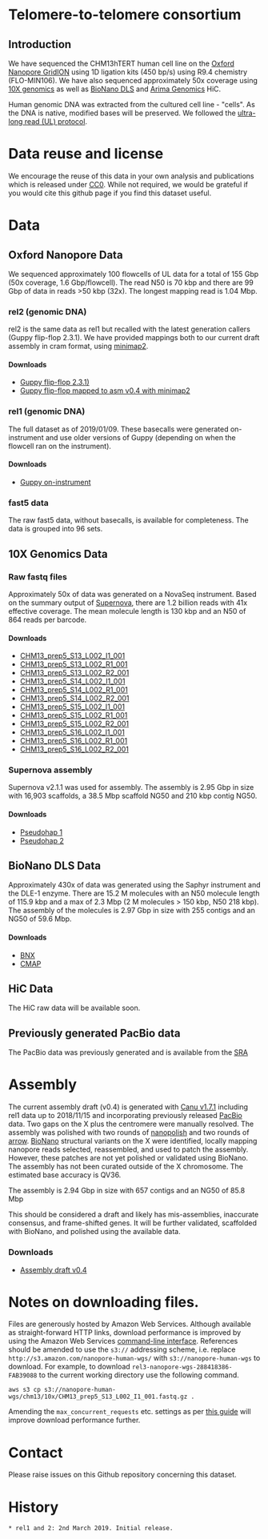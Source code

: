 # Telomere-to-telomere consortium

## Introduction

We have sequenced the CHM13hTERT human cell line on the [Oxford Nanopore GridION](https://nanoporetech.com/products/gridion) using 1D ligation kits (450 bp/s) using R9.4 chemistry (FLO-MIN106). We have also sequenced approximately 50x coverage using <a href="https://www.10xgenomics.com">10X genomics</a> as well as <a href="https://bionanogenomics.com/technology/dls-technology/">BioNano DLS</a> and <a href="https://arimagenomics.com/kit/">Arima Genomics</a> HiC.

Human genomic DNA was extracted from the cultured cell line - "cells".  As the DNA is native, modified bases will be preserved. We followed the [ultra-long read (UL)  protocol](https://www.protocols.io/view/ultra-long-read-sequencing-protocol-for-rad004-mrxc57n).

# Data reuse and license

We encourage the reuse of this data in your own analysis and publications which is released under <a href="https://creativecommons.org/publicdomain/zero/1.0/">CC0</a>. While not required, we would be grateful if you would cite this github page if you find this dataset useful.

# Data
## Oxford Nanopore Data
We sequenced approximately 100 flowcells of UL data for a total of 155 Gbp (50x coverage, 1.6 Gbp/flowcell). The read N50 is 70 kbp and there are 99 Gbp of data in reads >50 kbp (32x). The longest mapping read is 1.04 Mbp. 

### rel2 (genomic DNA)

rel2 is the same data as rel1 but recalled with the latest generation callers (Guppy flip-flop 2.3.1). We have provided mappings both to our current draft assembly <!-- and to the <a href="http://ftp.1000genomes.ebi.ac.uk/vol1/ftp/technical/reference/GRCh38_reference_genome/GRCh38_full_analysis_set_plus_decoy_hla.fa">GRCh38 with decoys</a>--> in cram format, using <a href="https://github.com/lh3/minimap2">minimap2</a>.

#### Downloads

   - <a href="https://s3.amazonaws.com/nanopore-human-wgs/chm13/nanopore/rel2/rel2.fastq.gz">Guppy flip-flop 2.3.1)</a>
   - <a href="https://s3.amazonaws.com/nanopore-human-wgs/chm13/nanopore/rel2/rel2_to_v0.4.cram">Guppy flip-flop mapped to asm v0.4 with minimap2</a>
<!--
   - <a href="https://s3.amazonaws.com/nanopore-human-wgs/chm13/nanopore/rel2/rel2_to_GRCh38.cram">Guppy flip-flop mapped to GRCh38 with decoys with minimap2</a>
-->
### rel1 (genomic DNA)

The full dataset as of 2019/01/09. These basecalls were generated on-instrument and use older versions of Guppy (depending on when the flowcell ran on the instrument). 

#### Downloads

   - <a href="http://s3.amazonaws.com/nanopore-human-wgs/chm13/nanopore/rel1/rel1.fastq.gz">Guppy on-instrument</a>

### fast5 data

The raw fast5 data, without basecalls, is available for completeness. The data is grouped into 96 sets.

<!--
#### Downloads

   - <a href="http://s3.amazonaws.com/nanopore-human-wgs/chm13/nanopore/fast5/partition001.tgz">Partition 001</a>
   - <a href="http://s3.amazonaws.com/nanopore-human-wgs/chm13/nanopore/fast5/partition002.tgz">Partition 002</a>
   - <a href="http://s3.amazonaws.com/nanopore-human-wgs/chm13/nanopore/fast5/partition003.tgz">Partition 003</a>
   - <a href="http://s3.amazonaws.com/nanopore-human-wgs/chm13/nanopore/fast5/partition004.tgz">Partition 004</a>
   - <a href="http://s3.amazonaws.com/nanopore-human-wgs/chm13/nanopore/fast5/partition005.tgz">Partition 005</a>
   - <a href="http://s3.amazonaws.com/nanopore-human-wgs/chm13/nanopore/fast5/partition006.tgz">Partition 006</a>
   - <a href="http://s3.amazonaws.com/nanopore-human-wgs/chm13/nanopore/fast5/partition007.tgz">Partition 007</a>
   - <a href="http://s3.amazonaws.com/nanopore-human-wgs/chm13/nanopore/fast5/partition008.tgz">Partition 008</a>
   - <a href="http://s3.amazonaws.com/nanopore-human-wgs/chm13/nanopore/fast5/partition009.tgz">Partition 009</a>
   - <a href="http://s3.amazonaws.com/nanopore-human-wgs/chm13/nanopore/fast5/partition010.tgz">Partition 010</a>
   - <a href="http://s3.amazonaws.com/nanopore-human-wgs/chm13/nanopore/fast5/partition011.tgz">Partition 011</a>
   - <a href="http://s3.amazonaws.com/nanopore-human-wgs/chm13/nanopore/fast5/partition012.tgz">Partition 012</a>
   - <a href="http://s3.amazonaws.com/nanopore-human-wgs/chm13/nanopore/fast5/partition013.tgz">Partition 013</a>
   - <a href="http://s3.amazonaws.com/nanopore-human-wgs/chm13/nanopore/fast5/partition014.tgz">Partition 014</a>
   - <a href="http://s3.amazonaws.com/nanopore-human-wgs/chm13/nanopore/fast5/partition015.tgz">Partition 015</a>
   - <a href="http://s3.amazonaws.com/nanopore-human-wgs/chm13/nanopore/fast5/partition016.tgz">Partition 016</a>
   - <a href="http://s3.amazonaws.com/nanopore-human-wgs/chm13/nanopore/fast5/partition017.tgz">Partition 017</a>
   - <a href="http://s3.amazonaws.com/nanopore-human-wgs/chm13/nanopore/fast5/partition018.tgz">Partition 018</a>
   - <a href="http://s3.amazonaws.com/nanopore-human-wgs/chm13/nanopore/fast5/partition019.tgz">Partition 019</a>
   - <a href="http://s3.amazonaws.com/nanopore-human-wgs/chm13/nanopore/fast5/partition020.tgz">Partition 020</a>
   - <a href="http://s3.amazonaws.com/nanopore-human-wgs/chm13/nanopore/fast5/partition021.tgz">Partition 021</a>
   - <a href="http://s3.amazonaws.com/nanopore-human-wgs/chm13/nanopore/fast5/partition022.tgz">Partition 022</a>
   - <a href="http://s3.amazonaws.com/nanopore-human-wgs/chm13/nanopore/fast5/partition023.tgz">Partition 023</a>
   - <a href="http://s3.amazonaws.com/nanopore-human-wgs/chm13/nanopore/fast5/partition024.tgz">Partition 024</a>
   - <a href="http://s3.amazonaws.com/nanopore-human-wgs/chm13/nanopore/fast5/partition025.tgz">Partition 025</a>
   - <a href="http://s3.amazonaws.com/nanopore-human-wgs/chm13/nanopore/fast5/partition026.tgz">Partition 026</a>
   - <a href="http://s3.amazonaws.com/nanopore-human-wgs/chm13/nanopore/fast5/partition027.tgz">Partition 027</a>
   - <a href="http://s3.amazonaws.com/nanopore-human-wgs/chm13/nanopore/fast5/partition028.tgz">Partition 028</a>
   - <a href="http://s3.amazonaws.com/nanopore-human-wgs/chm13/nanopore/fast5/partition029.tgz">Partition 029</a>
   - <a href="http://s3.amazonaws.com/nanopore-human-wgs/chm13/nanopore/fast5/partition030.tgz">Partition 030</a>
   - <a href="http://s3.amazonaws.com/nanopore-human-wgs/chm13/nanopore/fast5/partition031.tgz">Partition 031</a>
   - <a href="http://s3.amazonaws.com/nanopore-human-wgs/chm13/nanopore/fast5/partition032.tgz">Partition 032</a>
   - <a href="http://s3.amazonaws.com/nanopore-human-wgs/chm13/nanopore/fast5/partition033.tgz">Partition 033</a>
   - <a href="http://s3.amazonaws.com/nanopore-human-wgs/chm13/nanopore/fast5/partition034.tgz">Partition 034</a>
   - <a href="http://s3.amazonaws.com/nanopore-human-wgs/chm13/nanopore/fast5/partition035.tgz">Partition 035</a>
   - <a href="http://s3.amazonaws.com/nanopore-human-wgs/chm13/nanopore/fast5/partition036.tgz">Partition 036</a>
   - <a href="http://s3.amazonaws.com/nanopore-human-wgs/chm13/nanopore/fast5/partition037.tgz">Partition 037</a>
   - <a href="http://s3.amazonaws.com/nanopore-human-wgs/chm13/nanopore/fast5/partition038.tgz">Partition 038</a>
   - <a href="http://s3.amazonaws.com/nanopore-human-wgs/chm13/nanopore/fast5/partition039.tgz">Partition 039</a>
   - <a href="http://s3.amazonaws.com/nanopore-human-wgs/chm13/nanopore/fast5/partition040.tgz">Partition 040</a>
   - <a href="http://s3.amazonaws.com/nanopore-human-wgs/chm13/nanopore/fast5/partition041.tgz">Partition 041</a>
   - <a href="http://s3.amazonaws.com/nanopore-human-wgs/chm13/nanopore/fast5/partition042.tgz">Partition 042</a>
   - <a href="http://s3.amazonaws.com/nanopore-human-wgs/chm13/nanopore/fast5/partition043.tgz">Partition 043</a>
   - <a href="http://s3.amazonaws.com/nanopore-human-wgs/chm13/nanopore/fast5/partition044.tgz">Partition 044</a>
   - <a href="http://s3.amazonaws.com/nanopore-human-wgs/chm13/nanopore/fast5/partition045.tgz">Partition 045</a>
   - <a href="http://s3.amazonaws.com/nanopore-human-wgs/chm13/nanopore/fast5/partition046.tgz">Partition 046</a>
   - <a href="http://s3.amazonaws.com/nanopore-human-wgs/chm13/nanopore/fast5/partition047.tgz">Partition 047</a>
   - <a href="http://s3.amazonaws.com/nanopore-human-wgs/chm13/nanopore/fast5/partition048.tgz">Partition 048</a>
   - <a href="http://s3.amazonaws.com/nanopore-human-wgs/chm13/nanopore/fast5/partition049.tgz">Partition 049</a>
   - <a href="http://s3.amazonaws.com/nanopore-human-wgs/chm13/nanopore/fast5/partition050.tgz">Partition 050</a>
   - <a href="http://s3.amazonaws.com/nanopore-human-wgs/chm13/nanopore/fast5/partition051.tgz">Partition 051</a>
   - <a href="http://s3.amazonaws.com/nanopore-human-wgs/chm13/nanopore/fast5/partition052.tgz">Partition 052</a>
   - <a href="http://s3.amazonaws.com/nanopore-human-wgs/chm13/nanopore/fast5/partition053.tgz">Partition 053</a>
   - <a href="http://s3.amazonaws.com/nanopore-human-wgs/chm13/nanopore/fast5/partition054.tgz">Partition 054</a>
   - <a href="http://s3.amazonaws.com/nanopore-human-wgs/chm13/nanopore/fast5/partition055.tgz">Partition 055</a>
   - <a href="http://s3.amazonaws.com/nanopore-human-wgs/chm13/nanopore/fast5/partition056.tgz">Partition 056</a>
   - <a href="http://s3.amazonaws.com/nanopore-human-wgs/chm13/nanopore/fast5/partition057.tgz">Partition 057</a>
   - <a href="http://s3.amazonaws.com/nanopore-human-wgs/chm13/nanopore/fast5/partition058.tgz">Partition 058</a>
   - <a href="http://s3.amazonaws.com/nanopore-human-wgs/chm13/nanopore/fast5/partition059.tgz">Partition 059</a>
   - <a href="http://s3.amazonaws.com/nanopore-human-wgs/chm13/nanopore/fast5/partition060.tgz">Partition 060</a>
   - <a href="http://s3.amazonaws.com/nanopore-human-wgs/chm13/nanopore/fast5/partition061.tgz">Partition 061</a>
   - <a href="http://s3.amazonaws.com/nanopore-human-wgs/chm13/nanopore/fast5/partition062.tgz">Partition 062</a>
   - <a href="http://s3.amazonaws.com/nanopore-human-wgs/chm13/nanopore/fast5/partition063.tgz">Partition 063</a>
   - <a href="http://s3.amazonaws.com/nanopore-human-wgs/chm13/nanopore/fast5/partition064.tgz">Partition 064</a>
   - <a href="http://s3.amazonaws.com/nanopore-human-wgs/chm13/nanopore/fast5/partition065.tgz">Partition 065</a>
   - <a href="http://s3.amazonaws.com/nanopore-human-wgs/chm13/nanopore/fast5/partition066.tgz">Partition 066</a>
   - <a href="http://s3.amazonaws.com/nanopore-human-wgs/chm13/nanopore/fast5/partition067.tgz">Partition 067</a>
   - <a href="http://s3.amazonaws.com/nanopore-human-wgs/chm13/nanopore/fast5/partition068.tgz">Partition 068</a>
   - <a href="http://s3.amazonaws.com/nanopore-human-wgs/chm13/nanopore/fast5/partition069.tgz">Partition 069</a>
   - <a href="http://s3.amazonaws.com/nanopore-human-wgs/chm13/nanopore/fast5/partition070.tgz">Partition 070</a>
   - <a href="http://s3.amazonaws.com/nanopore-human-wgs/chm13/nanopore/fast5/partition071.tgz">Partition 071</a>
   - <a href="http://s3.amazonaws.com/nanopore-human-wgs/chm13/nanopore/fast5/partition072.tgz">Partition 072</a>
   - <a href="http://s3.amazonaws.com/nanopore-human-wgs/chm13/nanopore/fast5/partition073.tgz">Partition 073</a>
   - <a href="http://s3.amazonaws.com/nanopore-human-wgs/chm13/nanopore/fast5/partition074.tgz">Partition 074</a>
   - <a href="http://s3.amazonaws.com/nanopore-human-wgs/chm13/nanopore/fast5/partition075.tgz">Partition 075</a>
   - <a href="http://s3.amazonaws.com/nanopore-human-wgs/chm13/nanopore/fast5/partition076.tgz">Partition 076</a>
   - <a href="http://s3.amazonaws.com/nanopore-human-wgs/chm13/nanopore/fast5/partition077.tgz">Partition 077</a>
   - <a href="http://s3.amazonaws.com/nanopore-human-wgs/chm13/nanopore/fast5/partition078.tgz">Partition 078</a>
   - <a href="http://s3.amazonaws.com/nanopore-human-wgs/chm13/nanopore/fast5/partition079.tgz">Partition 079</a>
   - <a href="http://s3.amazonaws.com/nanopore-human-wgs/chm13/nanopore/fast5/partition080.tgz">Partition 080</a>
   - <a href="http://s3.amazonaws.com/nanopore-human-wgs/chm13/nanopore/fast5/partition081.tgz">Partition 081</a>
   - <a href="http://s3.amazonaws.com/nanopore-human-wgs/chm13/nanopore/fast5/partition082.tgz">Partition 082</a>
   - <a href="http://s3.amazonaws.com/nanopore-human-wgs/chm13/nanopore/fast5/partition083.tgz">Partition 083</a>
   - <a href="http://s3.amazonaws.com/nanopore-human-wgs/chm13/nanopore/fast5/partition084.tgz">Partition 084</a>
   - <a href="http://s3.amazonaws.com/nanopore-human-wgs/chm13/nanopore/fast5/partition085.tgz">Partition 085</a>
   - <a href="http://s3.amazonaws.com/nanopore-human-wgs/chm13/nanopore/fast5/partition086.tgz">Partition 086</a>
   - <a href="http://s3.amazonaws.com/nanopore-human-wgs/chm13/nanopore/fast5/partition087.tgz">Partition 087</a>
   - <a href="http://s3.amazonaws.com/nanopore-human-wgs/chm13/nanopore/fast5/partition088.tgz">Partition 088</a>
   - <a href="http://s3.amazonaws.com/nanopore-human-wgs/chm13/nanopore/fast5/partition089.tgz">Partition 089</a>
   - <a href="http://s3.amazonaws.com/nanopore-human-wgs/chm13/nanopore/fast5/partition090.tgz">Partition 090</a>
   - <a href="http://s3.amazonaws.com/nanopore-human-wgs/chm13/nanopore/fast5/partition091.tgz">Partition 091</a>
   - <a href="http://s3.amazonaws.com/nanopore-human-wgs/chm13/nanopore/fast5/partition092.tgz">Partition 092</a>
   - <a href="http://s3.amazonaws.com/nanopore-human-wgs/chm13/nanopore/fast5/partition093.tgz">Partition 093</a>
   - <a href="http://s3.amazonaws.com/nanopore-human-wgs/chm13/nanopore/fast5/partition094.tgz">Partition 094</a>
   - <a href="http://s3.amazonaws.com/nanopore-human-wgs/chm13/nanopore/fast5/partition095.tgz">Partition 095</a>
   - <a href="http://s3.amazonaws.com/nanopore-human-wgs/chm13/nanopore/fast5/partition096.tgz">Partition 096</a>
-->

## 10X Genomics Data
### Raw fastq files

Approximately 50x of data was generated on a NovaSeq instrument. Based on the summary output of <a href="https://support.10xgenomics.com/de-novo-assembly/software/overview/latest/welcome">Supernova</a>, there are 1.2 billion reads with 41x effective coverage. The mean molecule length is 130 kbp and an N50 of 864 reads per barcode.

#### Downloads

   - <a href="https://s3.amazonaws.com/nanopore-human-wgs/chm13/10x/CHM13_prep5_S13_L002_I1_001.fastq.gz">CHM13_prep5_S13_L002_I1_001</a>
   - <a href="https://s3.amazonaws.com/nanopore-human-wgs/chm13/10x/CHM13_prep5_S13_L002_R1_001.fastq.gz">CHM13_prep5_S13_L002_R1_001</a>
   - <a href="https://s3.amazonaws.com/nanopore-human-wgs/chm13/10x/CHM13_prep5_S13_L002_R2_001.fastq.gz">CHM13_prep5_S13_L002_R2_001</a>
   - <a href="https://s3.amazonaws.com/nanopore-human-wgs/chm13/10x/CHM13_prep5_S14_L002_I1_001.fastq.gz">CHM13_prep5_S14_L002_I1_001</a>
   - <a href="https://s3.amazonaws.com/nanopore-human-wgs/chm13/10x/CHM13_prep5_S14_L002_R1_001.fastq.gz">CHM13_prep5_S14_L002_R1_001</a>
   - <a href="https://s3.amazonaws.com/nanopore-human-wgs/chm13/10x/CHM13_prep5_S14_L002_R2_001.fastq.gz">CHM13_prep5_S14_L002_R2_001</a>
   - <a href="https://s3.amazonaws.com/nanopore-human-wgs/chm13/10x/CHM13_prep5_S15_L002_I1_001.fastq.gz">CHM13_prep5_S15_L002_I1_001</a>
   - <a href="https://s3.amazonaws.com/nanopore-human-wgs/chm13/10x/CHM13_prep5_S15_L002_R1_001.fastq.gz">CHM13_prep5_S15_L002_R1_001</a>
   - <a href="https://s3.amazonaws.com/nanopore-human-wgs/chm13/10x/CHM13_prep5_S15_L002_R2_001.fastq.gz">CHM13_prep5_S15_L002_R2_001</a>
   - <a href="https://s3.amazonaws.com/nanopore-human-wgs/chm13/10x/CHM13_prep5_S16_L002_I1_001.fastq.gz">CHM13_prep5_S16_L002_I1_001</a>
   - <a href="https://s3.amazonaws.com/nanopore-human-wgs/chm13/10x/CHM13_prep5_S16_L002_R1_001.fastq.gz">CHM13_prep5_S16_L002_R1_001</a>
   - <a href="https://s3.amazonaws.com/nanopore-human-wgs/chm13/10x/CHM13_prep5_S16_L002_R2_001.fastq.gz">CHM13_prep5_S16_L002_R2_001</a>

### Supernova assembly

Supernova v2.1.1 was used for assembly. The assembly is 2.95 Gbp in size with 16,903 scaffolds, a 38.5 Mbp scaffold NG50 and 210 kbp contig NG50.

#### Downloads

   - <a href="https://s3.amazonaws.com/nanopore-human-wgs/chm13/10x/supernova/CHM13_pseudohap.1.fasta.gz">Pseudohap 1</a>
   - <a href="https://s3.amazonaws.com/nanopore-human-wgs/chm13/10x/supernova/CHM13_pseudohap.2.fasta.gz">Pseudohap 2</a>

## BioNano DLS Data

Approximately 430x of data was generated using the Saphyr instrument and the DLE-1 enzyme. There are 15.2 M molecules with an N50 molecule length of 115.9 kbp and a max of 2.3 Mbp (2 M molecules > 150 kbp, N50 218 kbp). The assembly of the molecules is 2.97 Gbp in size with 255 contigs and an NG50 of 59.6 Mbp. 

#### Downloads

   - <a href="http://s3.amazonaws.com/nanopore-human-wgs/chm13/bionano/chm13_Saphyr_DLE1.bnx.gz">BNX</a>
   - <a href="http://s3.amazonaws.com/nanopore-human-wgs/chm13/bionano/chm13_Saphyr_DLE1.cmap.gz">CMAP</a>

## HiC Data

The HiC raw data will be available soon.

## Previously generated PacBio data

The PacBio data was previously generated and is available from the <a href="https://www.ncbi.nlm.nih.gov/sra?linkname=bioproject_sra_all&from_uid=269593">SRA</a>

# Assembly

The current assembly draft (v0.4) is generated with [Canu v1.7.1](https://github.com/marbl/canu) including rel1 data up to 2018/11/15 and incorporating previously released [PacBio](https://www.pacb.com) data. Two gaps on the X plus the centromere were manually resolved. The assembly was polished with two rounds of [nanopolish](https://github.com/jts/nanopolish) and two rounds of [arrow](https://github.com/PacificBiosciences/GenomicConsensus). [BioNano](https://bionanogenomics.com) structural variants on the X were identified, locally mapping nanopore reads selected, reassembled, and used to patch the assembly. However, these patches are not yet polished or validated using BioNano. The assembly has not been curated outside of the X chromosome. The estimated base accuracy is QV36.

The assembly is 2.94 Gbp in size with 657 contigs and an NG50 of 85.8 Mbp

This should be considered a draft and likely has mis-assemblies, inaccurate consensus, and frame-shifted genes. It will be further validated, scaffolded with BioNano, and polished using the available data.

### Downloads

   - <a href="https://s3.amazonaws.com/nanopore-human-wgs/chm13/assemblies/chm13.draft_v0.4.fasta.gz">Assembly draft v0.4</a>

# Notes on downloading files.

Files are generously hosted by Amazon Web Services. Although available as straight-forward HTTP links, download performance is improved by using the Amazon Web Services <a href="https://aws.amazon.com/cli/">command-line interface</a>. References should be amended to use the `s3://` addressing scheme, i.e. replace `http://s3.amazon.com/nanopore-human-wgs/` with `s3://nanopore-human-wgs` to download. For example, to download `rel3-nanopore-wgs-288418386-FAB39088` to the current working directory use the following command.

    aws s3 cp s3://nanopore-human-wgs/chm13/10x/CHM13_prep5_S13_L002_I1_001.fastq.gz .

Amending the `max_concurrent_requests` etc. settings as per <a href="http://docs.aws.amazon.com/cli/latest/topic/s3-config.html">this guide</a> will improve download performance further.

# Contact

Please raise issues on this Github repository concerning this dataset.

# History

    * rel1 and 2: 2nd March 2019. Initial release.
